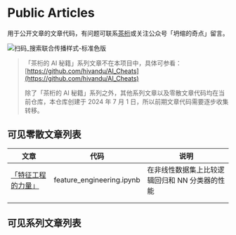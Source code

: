 # Public Articles

用于公开文章的文章代码，有问题可联系[茶桁](https://hivan.me)或关注公众号「坍缩的奇点」留言。

![扫码_搜索联合传播样式-标准色版](https://cdn.jsdelivr.net/gh/hivandu/notes/img/扫码_搜索联合传播样式-标准色版.png)

> 「茶桁的 AI 秘籍」系列文章不在本项目中，具体可参看：[https://github.com/hivandu/AI_Cheats](https://github.com/hivandu/AI_Cheats)
>
> 除了「茶桁的 AI 秘籍」系列之外，其他系列文章以及零散文章代码均在当前仓库，本仓库创建于 2024 年 7 月 1 日，所以前期文章代码需要逐步收集转移。

## 可见零散文章列表

| 文章               | 代码                      | 说明                                           |
| ------------------ | ------------------------- | ---------------------------------------------- |
| [「特征工程的力量」](https://mp.weixin.qq.com/s/OvJA094xt0yr8b2F0DubMA) | feature_engineering.ipynb | 在非线性数据集上比较逻辑回归和 NN 分类器的性能 |
|                    |                           |                                                |
|                    |                           |                                                |




## 可见系列文章列表

